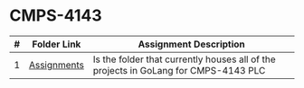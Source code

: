 # CMPS-4143

|   #   | Folder Link | Assignment Description |
| :---: | ----------- | ---------------------- |
|   1   | [Assignments](https://github.com/ZZaner67/CMPS-4143/tree/main/Assignments/P01)      | Is the folder that currently houses all of the projects in GoLang for CMPS-4143 PLC |
